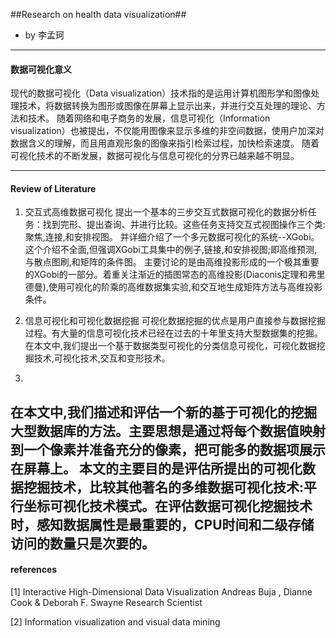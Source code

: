 ##Research on health data visualization##

- by 李孟珂

---
#### 数据可视化意义
现代的数据可视化（Data visualization）技术指的是运用计算机图形学和图像处理技术，将数据转换为图形或图像在屏幕上显示出来，并进行交互处理的理论、方法和技术。
随着网络和电子商务的发展，信息可视化（Information visualization）也被提出，不仅能用图像来显示多维的非空间数据，使用户加深对数据含义的理解，而且用直观形象的图像来指引检索过程，加快检索速度。
随着可视化技术的不断发展，数据可视化与信息可视化的分界已越来越不明显。

---
#### Review of Literature
1. 交互式高维数据可视化
提出一个基本的三步交互式数据可视化的数据分析任务：找到完形、提出查询、并进行比较。这些任务支持交互式视图操作三个类:聚焦,连接,和安排视图。
并详细介绍了一个多元数据可视化的系统--XGobi。这个介绍不全面,但强调XGobi工具集中的例子,链接,和安排视图;即高维预测,与散点图刷,和矩阵的条件图。
主要讨论的是由高维投影形成的一个极其重要的XGobi的一部分。着重关注渐近的插图常态的高维投影(Diaconis定理和弗里德曼),使用可视化的阶乘的高维数据集实验,和交互地生成矩阵方法与高维投影条件。

2. 信息可视化和可视化数据挖掘
可视化数据挖掘的优点是用户直接参与数据挖掘过程。有大量的信息可视化技术已经在过去的十年里支持大型数据集的挖掘。在本文中,我们提出一个基于数据类型可视化的分类信息可视化，可视化数据挖掘技术,可视化技术,交互和变形技术。

3.  
在本文中,我们描述和评估一个新的基于可视化的挖掘大型数据库的方法。主要思想是通过将每个数据值映射到一个像素并准备充分的像素，把可能多的数据项展示在屏幕上。
本文的主要目的是评估所提出的可视化数据挖掘技术，比较其他著名的多维数据可视化技术:平行坐标可视化技术模式。在评估数据可视化挖掘技术时，感知数据属性是最重要的，CPU时间和二级存储访问的数量只是次要的。
---
#### references

[1] Interactive High-Dimensional Data Visualization
Andreas Buja , Dianne Cook & Deborah F. Swayne Research Scientist 

[2] Information visualization and visual data mining
